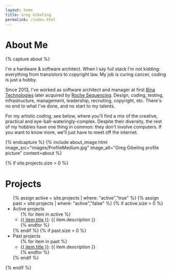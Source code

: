 ```yaml
---
layout: home
title: Greg Gibeling
permalink: /index.html
---
```

# About Me
{% capture about %}
<p>I'm a hardware & software architect.
When I say full stack I'm not kidding: everything from transistors to copyright law.
My job is curing cancer, coding is just a hobby.</p>

<p>Since 2013, I've worked as software architect and manager at first <a href="http://www.bina.com">Bina Technologies</a> later acquired by <a href="http://sequencing.roche.com/en.html">Roche Sequencing</a>.
Design, coding, testing, infrastructure, management, leadership, recruiting, copyright, etc.
There's no end to what I've done, and no start to my talents.</p>

<p>For my artistic coding, see below, where you'll find a mix of the creative, practical and eye-ball-wateringly-complex.
Despite their diversity, the rest of my hobbies have one thing in common: they don't involve computers.
If you want to know more, we'll just have to meet off the internet.</p>
{% endcapture %}
{% include about_image.html image_src="images/ProfileMedium.jpg" image_alt="Greg Gibeling profile picture" content=about %}

{% if site.projects.size > 0 %}
# Projects

<ul>
{% assign active = site.projects | where: "active","true" %}
{% assign past = site.projects | where: "active","false" %}
{% if active.size > 0 %}
	<li>Active projects<ul>
	{% for item in active %}
		<li><a href="{{ item.url }}">{{ item.title }}</a>: {{ item.description }}</li>
	{% endfor %}</ul></li>
{% endif %}
{% if past.size > 0 %}
	<li>Past projects<ul>
	{% for item in past %}
		<li><a href="{{ item.url }}">{{ item.title }}</a>: {{ item.description }}</li>
	{% endfor %}</ul></li>
{% endif %}
</ul>
{% endif %}


<script src="assets/js/epitaph.js"></script>
<script type="text/javascript">
function getElement() { return document.getElementsByClassName("footer-heading")[0]; }
window.addEventListener("load", loadEpitaph(getElement), false)
</script>
